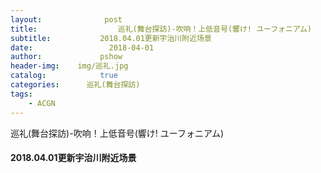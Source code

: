 ```yaml
---
layout:              post
title:                  巡礼(舞台探訪)-吹响！上低音号(響け! ユーフォニアム)
subtitle:           2018.04.01更新宇治川附近场景
date:                 2018-04-01
author:             pshow
header-img:    img/巡礼.jpg
catalog:            true
categories:      巡礼(舞台探訪)
tags:
    - ACGN
---
```


巡礼(舞台探訪)-吹响！上低音号(響け! ユーフォニアム)

#### 2018.04.01更新宇治川附近场景

